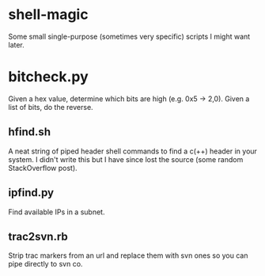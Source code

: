 # shell-magic
Some small single-purpose (sometimes very specific) scripts I might want later.

# bitcheck.py
Given a hex value, determine which bits are high (e.g. 0x5 -> 2,0). Given a list of bits, do the reverse.

## hfind.sh
A neat string of piped header shell commands to find a c(++) header in your system. I didn't write this but I have since lost the source (some random StackOverflow post).

## ipfind.py
Find available IPs in a subnet.

## trac2svn.rb
Strip trac markers from an url and replace them with svn ones so you can pipe directly to svn co.
